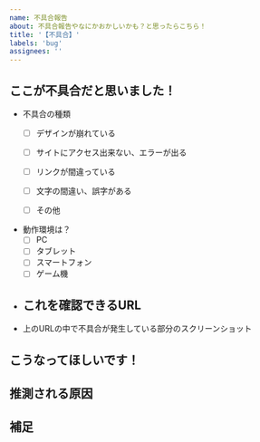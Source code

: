 ```yaml
---
name: 不具合報告
about: 不具合報告やなにかおかしいかも？と思ったらこちら！
title: '【不具合】'
labels: 'bug'
assignees: ''
---
```

<!-- タイトルに、不具合の内容をざっくりまとめて書いて下さい。 -->

<!-- この報告書は、分かる範囲ですべての項目を埋めた方が対応率がアップ↑します -->

## ここが不具合だと思いました！

- 不具合の種類
  - [ ] デザインが崩れている
  - [ ] サイトにアクセス出来ない、エラーが出る
  - [ ] リンクが間違っている
  - [ ] 文字の間違い、誤字がある
  - [ ] その他


- 動作環境は？
  - [ ] PC
  - [ ] タブレット
  - [ ] スマートフォン
  - [ ] ゲーム機
  
- これを確認できるURL
  - 

<!-- スクリーンショットがあるだけでテストチームが「ああ、ここか！」と分かるので出来る限り貼りましょう -->

- 上のURLの中で不具合が発生している部分のスクリーンショット


## こうなってほしいです！

<!-- こうなるのが正しいはず！とあなたが思う正常な動作を書いて下さい -->


## 推測される原因

<!-- わかっていれば記載しましょう！技術的な話の場合は推測できないと思うので空でもOKです -->

## 補足

<!-- なにかついでに言いたいことがあれば！ -->
